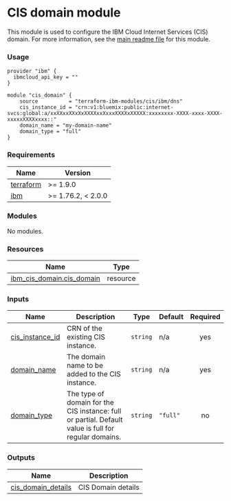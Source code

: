 # CIS domain module

This module is used to configure the IBM Cloud Internet Services (CIS) domain. For more information, see the [main readme file](https://github.com/terraform-ibm-modules/terraform-ibm-cis/tree/main/docs/README.md) for this module.

### Usage

```
provider "ibm" {
  ibmcloud_api_key = ""
}

module "cis_domain" {
    source          = "terraform-ibm-modules/cis/ibm/dns"
    cis_instance_id = "crn:v1:bluemix:public:internet-svcs:global:a/xxXXxxXXxXxXXXXxxXxxxXXXXxXXXXX:xxxxxxxx-XXXX-xxxx-XXXX-xxxxxXXXXxxxx::"
    domain_name = "my-domain-name"
    domain_type = "full"
}
```

<!-- BEGINNING OF PRE-COMMIT-TERRAFORM DOCS HOOK -->
### Requirements

| Name | Version |
|------|---------|
| <a name="requirement_terraform"></a> [terraform](#requirement\_terraform) | >= 1.9.0 |
| <a name="requirement_ibm"></a> [ibm](#requirement\_ibm) | >= 1.76.2, < 2.0.0 |

### Modules

No modules.

### Resources

| Name | Type |
|------|------|
| [ibm_cis_domain.cis_domain](https://registry.terraform.io/providers/IBM-Cloud/ibm/latest/docs/resources/cis_domain) | resource |

### Inputs

| Name | Description | Type | Default | Required |
|------|-------------|------|---------|:--------:|
| <a name="input_cis_instance_id"></a> [cis\_instance\_id](#input\_cis\_instance\_id) | CRN of the existing CIS instance. | `string` | n/a | yes |
| <a name="input_domain_name"></a> [domain\_name](#input\_domain\_name) | The domain name to be added to the CIS instance. | `string` | n/a | yes |
| <a name="input_domain_type"></a> [domain\_type](#input\_domain\_type) | The type of domain for the CIS instance: full or partial. Default value is full for regular domains. | `string` | `"full"` | no |

### Outputs

| Name | Description |
|------|-------------|
| <a name="output_cis_domain_details"></a> [cis\_domain\_details](#output\_cis\_domain\_details) | CIS Domain details |
<!-- END OF PRE-COMMIT-TERRAFORM DOCS HOOK -->
